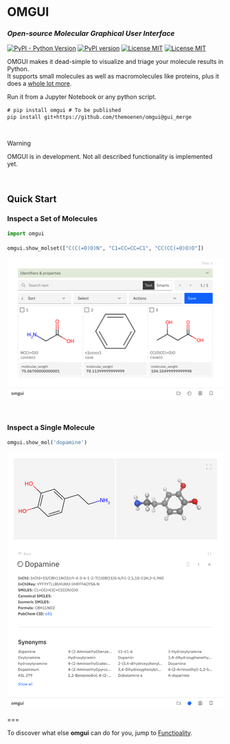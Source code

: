 # OMGUI

### _Open-source Molecular Graphical User Interface_

[![PyPI - Python Version](https://img.shields.io/pypi/pyversions/omgui)](https://pypi.org/project/omgui/)
[![PyPI version](https://img.shields.io/pypi/v/omgui)](https://pypi.org/project/omgui/)
[![License MIT](https://img.shields.io/github/license/acceleratedscience/openad-toolkit)](https://opensource.org/licenses/MIT)
[![License MIT](https://img.shields.io/pypi/frameworkversions/jupyterlab/omgui)](https://jupyter.org/)

OMGUI makes it dead-simple to visualize and triage your molecule results in Python.  
It supports small molecules as well as macromolecules like proteins, plus it does a [whole lot more](docs/functionality.md).

Run it from a Jupyter Notebook or any python script.

```shell
# pip install omgui # To be published
pip install git+https://github.com/themoenen/omgui@gui_merge
```

<br>

> [!WARNING]  
> OMGUI is in development. Not all described functionality is implemented yet.

<br>

## Quick Start

### Inspect a Set of Molecules

```python
import omgui

omgui.show_molset(["C(C(=O)O)N", "C1=CC=CC=C1", "CC(CC(=O)O)O"])
```

<kbd><img src="docs/assets/gui-molset.png" /></kbd>

<br>

### Inspect a Single Molecule

```python
omgui.show_mol('dopamine')
```

<kbd><img src="docs/assets/gui-molecule.png" /></kbd>

===

To discover what else **omgui** can do for you, jump to [Functioality](docs/functionality.md).

<!-- ```shell
yes | plotly_get_cxrome
``` -->

<!-- source ../agenv/bin/activate -->

<!-- python -m test -->
